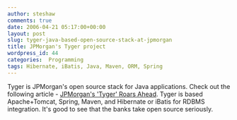 ```yaml
---
author: steshaw
comments: true
date: 2006-04-21 05:17:00+00:00
layout: post
slug: tyger-java-based-open-source-stack-at-jpmorgan
title: JPMorgan's Tyger project
wordpress_id: 44
categories:  Programming
tags: Hibernate, iBatis, Java, Maven, ORM, Spring
---
```


Tyger is JPMorgan's open source stack for Java applications. Check out the following article - [JPMorgan's 'Tyger' Roars Ahead](http://www.watersonline.com/public/showPage.html?page=322256). Tyger is based Apache+Tomcat, Spring, Maven, and Hibernate or iBatis for RDBMS integration. It's good to see that the banks take open source seriously.

